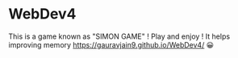 # WebDev4
This is a game known as "SIMON GAME" !  Play and enjoy ! It helps improving memory 
https://gauravjain9.github.io/WebDev4/  😀
